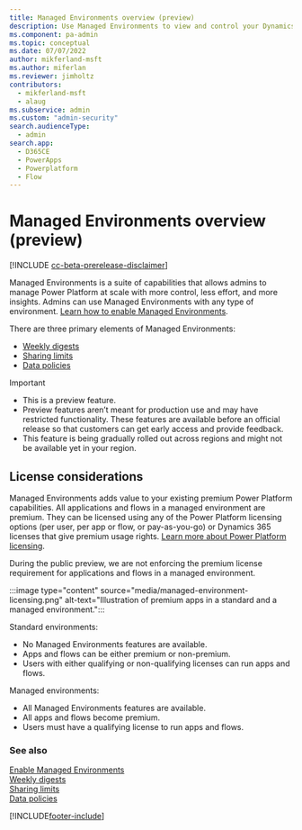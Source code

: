 ```yaml
---
title: Managed Environments overview (preview)
description: Use Managed Environments to view and control your Dynamics 365 applications and flows with less effort.
ms.component: pa-admin
ms.topic: conceptual
ms.date: 07/07/2022
author: mikferland-msft
ms.author: miferlan
ms.reviewer: jimholtz
contributors:
  - mikferland-msft
  - alaug 
ms.subservice: admin
ms.custom: "admin-security"
search.audienceType: 
  - admin
search.app:
  - D365CE
  - PowerApps
  - Powerplatform
  - Flow
---
```

# Managed Environments overview (preview)

[!INCLUDE [cc-beta-prerelease-disclaimer](../includes/cc-beta-prerelease-disclaimer.md)]

Managed Environments is a suite of capabilities that allows admins to manage Power Platform at scale with more control, less effort, and more insights. Admins can use Managed Environments with any type of environment. [Learn how to enable Managed Environments](managed-environment-enable.md).

There are three primary elements of Managed Environments:

- [Weekly digests](managed-environment-weekly-digests.md)
- [Sharing limits](managed-environment-sharing-limits.md)
- [Data policies](managed-environment-data-policies.md) 

> [!IMPORTANT]
>
> - This is a preview feature.
> - Preview features aren’t meant for production use and may have restricted functionality. These features are available before an official release so that customers can get early access and provide feedback.
> - This feature is being gradually rolled out across regions and might not be available yet in your region.

## License considerations

Managed Environments adds value to your existing premium Power Platform capabilities. All applications and flows in a managed environment are premium. They can be licensed using any of the Power Platform licensing options (per user, per app or flow, or pay-as-you-go) or Dynamics 365 licenses that give premium usage rights. [Learn more about Power Platform licensing](pricing-billing-skus.md).

During the public preview, we are not enforcing the premium license requirement for applications and flows in a managed environment.

:::image type="content" source="media/managed-environment-licensing.png" alt-text="Illustration of premium apps in a standard and a managed environment.":::

Standard environments:

- No Managed Environments features​ are available.
- Apps and flows can be either premium or non-premium.
- Users with either qualifying or non-qualifying licenses can run apps and flows.

Managed environments:

- All Managed Environments features​ are available.
- All apps and flows become premium.
- Users must have a qualifying license to run apps and flows.

### See also

[Enable Managed Environments](managed-environment-enable.md)  
[Weekly digests](managed-environment-weekly-digests.md)  
[Sharing limits](managed-environment-sharing-limits.md)  
[Data policies](managed-environment-data-policies.md)

[!INCLUDE[footer-include](../includes/footer-banner.md)]
